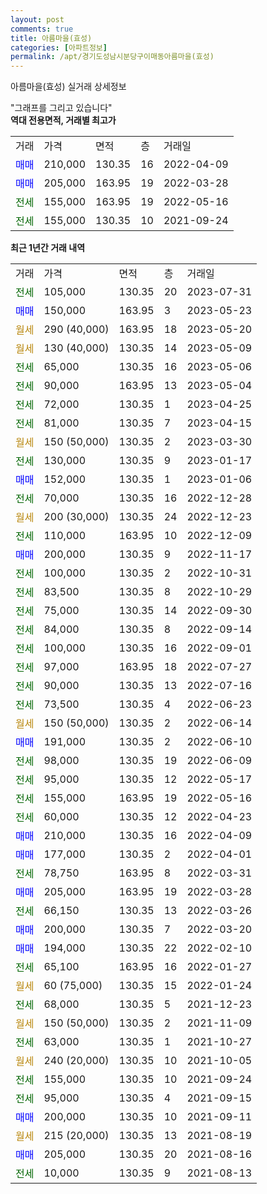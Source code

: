 ```yaml
---
layout: post
comments: true
title: 아름마을(효성)
categories: [아파트정보]
permalink: /apt/경기도성남시분당구이매동아름마을(효성)
---
```


아름마을(효성) 실거래 상세정보

<script type="text/javascript">
  google.charts.load('current', {'packages':['line', 'corechart']});
  google.charts.setOnLoadCallback(drawChart);

  function drawChart() {
    var data = new google.visualization.DataTable();
    data.addColumn('date', '거래일');
    data.addColumn('number', "매매");
    data.addColumn('number', "전세");
    data.addColumn('number', "전매");

    data.addRows([[new Date(Date.parse("2023-07-31")), null, 105000, null], [new Date(Date.parse("2023-05-23")), 150000, null, null], [new Date(Date.parse("2023-05-20")), null, null, null], [new Date(Date.parse("2023-05-09")), null, null, null], [new Date(Date.parse("2023-05-06")), null, 65000, null], [new Date(Date.parse("2023-05-04")), null, 90000, null], [new Date(Date.parse("2023-04-25")), null, 72000, null], [new Date(Date.parse("2023-04-15")), null, 81000, null], [new Date(Date.parse("2023-03-30")), null, null, null], [new Date(Date.parse("2023-01-17")), null, 130000, null], [new Date(Date.parse("2023-01-06")), 152000, null, null], [new Date(Date.parse("2022-12-28")), null, 70000, null], [new Date(Date.parse("2022-12-23")), null, null, null], [new Date(Date.parse("2022-12-09")), null, 110000, null], [new Date(Date.parse("2022-11-17")), 200000, null, null], [new Date(Date.parse("2022-10-31")), null, 100000, null], [new Date(Date.parse("2022-10-29")), null, 83500, null], [new Date(Date.parse("2022-09-30")), null, 75000, null], [new Date(Date.parse("2022-09-14")), null, 84000, null], [new Date(Date.parse("2022-09-01")), null, 100000, null], [new Date(Date.parse("2022-07-27")), null, 97000, null], [new Date(Date.parse("2022-07-16")), null, 90000, null], [new Date(Date.parse("2022-06-23")), null, 73500, null], [new Date(Date.parse("2022-06-14")), null, null, null], [new Date(Date.parse("2022-06-10")), 191000, null, null], [new Date(Date.parse("2022-06-09")), null, 98000, null], [new Date(Date.parse("2022-05-17")), null, 95000, null], [new Date(Date.parse("2022-05-16")), null, 155000, null], [new Date(Date.parse("2022-04-23")), null, 60000, null], [new Date(Date.parse("2022-04-09")), 210000, null, null], [new Date(Date.parse("2022-04-01")), 177000, null, null], [new Date(Date.parse("2022-03-31")), null, 78750, null], [new Date(Date.parse("2022-03-28")), 205000, null, null], [new Date(Date.parse("2022-03-26")), null, 66150, null], [new Date(Date.parse("2022-03-20")), 200000, null, null], [new Date(Date.parse("2022-02-10")), 194000, null, null], [new Date(Date.parse("2022-01-27")), null, 65100, null], [new Date(Date.parse("2022-01-24")), null, null, null], [new Date(Date.parse("2021-12-23")), null, 68000, null], [new Date(Date.parse("2021-11-09")), null, null, null], [new Date(Date.parse("2021-10-27")), null, 63000, null], [new Date(Date.parse("2021-10-05")), null, null, null], [new Date(Date.parse("2021-09-24")), null, 155000, null], [new Date(Date.parse("2021-09-15")), null, 95000, null], [new Date(Date.parse("2021-09-11")), 200000, null, null], [new Date(Date.parse("2021-08-19")), null, null, null], [new Date(Date.parse("2021-08-16")), 205000, null, null], [new Date(Date.parse("2021-08-13")), null, 10000, null]]);

    var options = {
      hAxis: {
        format: 'yyyy/MM/dd'
      },    
      lineWidth: 0,
      pointsVisible: true,    
      title: '최근 1년간 유형별 실거래가 분포',
      legend: { position: 'bottom' }
    };

    var formatter = new google.visualization.NumberFormat({pattern:'###,###'} );
    formatter.format(data, 1);
    formatter.format(data, 2);
    
    setTimeout(function() {
        var chart = new google.visualization.LineChart(document.getElementById('columnchart_material'));
        chart.draw(data, (options));
        document.getElementById('loading').style.display = 'none';
    }, 200);
  }
</script>


<div id="loading" style="z-index:20; display: block; margin-left: 0px">"그래프를 그리고 있습니다"</div>
<div id="columnchart_material" style="width: 95%; margin-left: 0px; display: block"></div>
<!-- contents start -->
<b>역대 전용면적, 거래별 최고가</b>
<table class="sortable">
    <tr>
      <td>거래</td>
      <td>가격</td>
      <td>면적</td>
      <td>층</td>
      <td>거래일</td>
    </tr>
        <tr>
          <td><a style="color: blue">매매</a></td>
          <td>210,000</td>
          <td>130.35</td>
          <td>16</td>
          <td>2022-04-09</td>
        </tr>            <tr>
          <td><a style="color: blue">매매</a></td>
          <td>205,000</td>
          <td>163.95</td>
          <td>19</td>
          <td>2022-03-28</td>
        </tr>        
        <tr>
              <td><a style="color: darkgreen">전세</a></td>
              <td>155,000</td>
              <td>163.95</td>
              <td>19</td>
              <td>2022-05-16</td>
            </tr>            <tr>
              <td><a style="color: darkgreen">전세</a></td>
              <td>155,000</td>
              <td>130.35</td>
              <td>10</td>
              <td>2021-09-24</td>
            </tr>        
    
</table>

<b>최근 1년간 거래 내역</b>

<table class="sortable">
    <tr>
      <td>거래</td>
      <td>가격</td>
      <td>면적</td>
      <td>층</td>
      <td>거래일</td>
    </tr>
    <tr>
      <td><a style="color: darkgreen">전세</a></td>
      <td>105,000</td>
      <td>130.35</td>
      <td>20</td>
      <td>2023-07-31</td>
    </tr>          <tr>
      <td><a style="color: blue">매매</a></td>
      <td>150,000</td>
      <td>163.95</td>
      <td>3</td>
      <td>2023-05-23</td>
    </tr>          <tr>
      <td><a style="color: darkgoldenrod">월세</a></td>
      <td>290 (40,000)</td>
      <td>163.95</td>
      <td>18</td>
      <td>2023-05-20</td>
    </tr>          <tr>
      <td><a style="color: darkgoldenrod">월세</a></td>
      <td>130 (40,000)</td>
      <td>130.35</td>
      <td>14</td>
      <td>2023-05-09</td>
    </tr>          <tr>
      <td><a style="color: darkgreen">전세</a></td>
      <td>65,000</td>
      <td>130.35</td>
      <td>16</td>
      <td>2023-05-06</td>
    </tr>          <tr>
      <td><a style="color: darkgreen">전세</a></td>
      <td>90,000</td>
      <td>163.95</td>
      <td>13</td>
      <td>2023-05-04</td>
    </tr>          <tr>
      <td><a style="color: darkgreen">전세</a></td>
      <td>72,000</td>
      <td>130.35</td>
      <td>1</td>
      <td>2023-04-25</td>
    </tr>          <tr>
      <td><a style="color: darkgreen">전세</a></td>
      <td>81,000</td>
      <td>130.35</td>
      <td>7</td>
      <td>2023-04-15</td>
    </tr>          <tr>
      <td><a style="color: darkgoldenrod">월세</a></td>
      <td>150 (50,000)</td>
      <td>130.35</td>
      <td>2</td>
      <td>2023-03-30</td>
    </tr>          <tr>
      <td><a style="color: darkgreen">전세</a></td>
      <td>130,000</td>
      <td>130.35</td>
      <td>9</td>
      <td>2023-01-17</td>
    </tr>          <tr>
      <td><a style="color: blue">매매</a></td>
      <td>152,000</td>
      <td>130.35</td>
      <td>1</td>
      <td>2023-01-06</td>
    </tr>          <tr>
      <td><a style="color: darkgreen">전세</a></td>
      <td>70,000</td>
      <td>130.35</td>
      <td>16</td>
      <td>2022-12-28</td>
    </tr>          <tr>
      <td><a style="color: darkgoldenrod">월세</a></td>
      <td>200 (30,000)</td>
      <td>130.35</td>
      <td>24</td>
      <td>2022-12-23</td>
    </tr>          <tr>
      <td><a style="color: darkgreen">전세</a></td>
      <td>110,000</td>
      <td>163.95</td>
      <td>10</td>
      <td>2022-12-09</td>
    </tr>          <tr>
      <td><a style="color: blue">매매</a></td>
      <td>200,000</td>
      <td>130.35</td>
      <td>9</td>
      <td>2022-11-17</td>
    </tr>          <tr>
      <td><a style="color: darkgreen">전세</a></td>
      <td>100,000</td>
      <td>130.35</td>
      <td>2</td>
      <td>2022-10-31</td>
    </tr>          <tr>
      <td><a style="color: darkgreen">전세</a></td>
      <td>83,500</td>
      <td>130.35</td>
      <td>8</td>
      <td>2022-10-29</td>
    </tr>          <tr>
      <td><a style="color: darkgreen">전세</a></td>
      <td>75,000</td>
      <td>130.35</td>
      <td>14</td>
      <td>2022-09-30</td>
    </tr>          <tr>
      <td><a style="color: darkgreen">전세</a></td>
      <td>84,000</td>
      <td>130.35</td>
      <td>8</td>
      <td>2022-09-14</td>
    </tr>          <tr>
      <td><a style="color: darkgreen">전세</a></td>
      <td>100,000</td>
      <td>130.35</td>
      <td>16</td>
      <td>2022-09-01</td>
    </tr>          <tr>
      <td><a style="color: darkgreen">전세</a></td>
      <td>97,000</td>
      <td>163.95</td>
      <td>18</td>
      <td>2022-07-27</td>
    </tr>          <tr>
      <td><a style="color: darkgreen">전세</a></td>
      <td>90,000</td>
      <td>130.35</td>
      <td>13</td>
      <td>2022-07-16</td>
    </tr>          <tr>
      <td><a style="color: darkgreen">전세</a></td>
      <td>73,500</td>
      <td>130.35</td>
      <td>4</td>
      <td>2022-06-23</td>
    </tr>          <tr>
      <td><a style="color: darkgoldenrod">월세</a></td>
      <td>150 (50,000)</td>
      <td>130.35</td>
      <td>2</td>
      <td>2022-06-14</td>
    </tr>          <tr>
      <td><a style="color: blue">매매</a></td>
      <td>191,000</td>
      <td>130.35</td>
      <td>2</td>
      <td>2022-06-10</td>
    </tr>          <tr>
      <td><a style="color: darkgreen">전세</a></td>
      <td>98,000</td>
      <td>130.35</td>
      <td>19</td>
      <td>2022-06-09</td>
    </tr>          <tr>
      <td><a style="color: darkgreen">전세</a></td>
      <td>95,000</td>
      <td>130.35</td>
      <td>12</td>
      <td>2022-05-17</td>
    </tr>          <tr>
      <td><a style="color: darkgreen">전세</a></td>
      <td>155,000</td>
      <td>163.95</td>
      <td>19</td>
      <td>2022-05-16</td>
    </tr>          <tr>
      <td><a style="color: darkgreen">전세</a></td>
      <td>60,000</td>
      <td>130.35</td>
      <td>12</td>
      <td>2022-04-23</td>
    </tr>          <tr>
      <td><a style="color: blue">매매</a></td>
      <td>210,000</td>
      <td>130.35</td>
      <td>16</td>
      <td>2022-04-09</td>
    </tr>          <tr>
      <td><a style="color: blue">매매</a></td>
      <td>177,000</td>
      <td>130.35</td>
      <td>2</td>
      <td>2022-04-01</td>
    </tr>          <tr>
      <td><a style="color: darkgreen">전세</a></td>
      <td>78,750</td>
      <td>163.95</td>
      <td>8</td>
      <td>2022-03-31</td>
    </tr>          <tr>
      <td><a style="color: blue">매매</a></td>
      <td>205,000</td>
      <td>163.95</td>
      <td>19</td>
      <td>2022-03-28</td>
    </tr>          <tr>
      <td><a style="color: darkgreen">전세</a></td>
      <td>66,150</td>
      <td>130.35</td>
      <td>13</td>
      <td>2022-03-26</td>
    </tr>          <tr>
      <td><a style="color: blue">매매</a></td>
      <td>200,000</td>
      <td>130.35</td>
      <td>7</td>
      <td>2022-03-20</td>
    </tr>          <tr>
      <td><a style="color: blue">매매</a></td>
      <td>194,000</td>
      <td>130.35</td>
      <td>22</td>
      <td>2022-02-10</td>
    </tr>          <tr>
      <td><a style="color: darkgreen">전세</a></td>
      <td>65,100</td>
      <td>163.95</td>
      <td>16</td>
      <td>2022-01-27</td>
    </tr>          <tr>
      <td><a style="color: darkgoldenrod">월세</a></td>
      <td>60 (75,000)</td>
      <td>130.35</td>
      <td>15</td>
      <td>2022-01-24</td>
    </tr>          <tr>
      <td><a style="color: darkgreen">전세</a></td>
      <td>68,000</td>
      <td>130.35</td>
      <td>5</td>
      <td>2021-12-23</td>
    </tr>          <tr>
      <td><a style="color: darkgoldenrod">월세</a></td>
      <td>150 (50,000)</td>
      <td>130.35</td>
      <td>2</td>
      <td>2021-11-09</td>
    </tr>          <tr>
      <td><a style="color: darkgreen">전세</a></td>
      <td>63,000</td>
      <td>130.35</td>
      <td>1</td>
      <td>2021-10-27</td>
    </tr>          <tr>
      <td><a style="color: darkgoldenrod">월세</a></td>
      <td>240 (20,000)</td>
      <td>130.35</td>
      <td>10</td>
      <td>2021-10-05</td>
    </tr>          <tr>
      <td><a style="color: darkgreen">전세</a></td>
      <td>155,000</td>
      <td>130.35</td>
      <td>10</td>
      <td>2021-09-24</td>
    </tr>          <tr>
      <td><a style="color: darkgreen">전세</a></td>
      <td>95,000</td>
      <td>130.35</td>
      <td>4</td>
      <td>2021-09-15</td>
    </tr>          <tr>
      <td><a style="color: blue">매매</a></td>
      <td>200,000</td>
      <td>130.35</td>
      <td>10</td>
      <td>2021-09-11</td>
    </tr>          <tr>
      <td><a style="color: darkgoldenrod">월세</a></td>
      <td>215 (20,000)</td>
      <td>130.35</td>
      <td>13</td>
      <td>2021-08-19</td>
    </tr>          <tr>
      <td><a style="color: blue">매매</a></td>
      <td>205,000</td>
      <td>130.35</td>
      <td>20</td>
      <td>2021-08-16</td>
    </tr>          <tr>
      <td><a style="color: darkgreen">전세</a></td>
      <td>10,000</td>
      <td>130.35</td>
      <td>9</td>
      <td>2021-08-13</td>
    </tr>      </table>
<!-- contents end -->    

